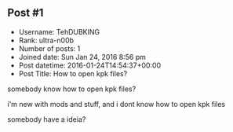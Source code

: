 ## Post #1
- Username: TehDUBKING
- Rank: ultra-n00b
- Number of posts: 1
- Joined date: Sun Jan 24, 2016 8:56 pm
- Post datetime: 2016-01-24T14:54:37+00:00
- Post Title: How to open kpk files?

somebody know how to open kpk files? 

i'm new with mods and stuff, and i dont know how to open kpk files

somebody have a ideia?
